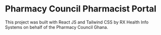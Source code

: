 # Pharmacy Council Pharmacist Portal

This project was built with React JS and Tailwind CSS by RX Health Info Systems on behalf of the Pharmacy Council Ghana.
